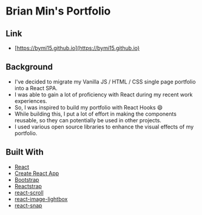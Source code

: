 # Brian Min's Portfolio

## Link

-   [https://bymi15.github.io](https://bymi15.github.io)

## Background

-   I've decided to migrate my Vanilla JS / HTML / CSS single page portfolio into a React SPA.
-   I was able to gain a lot of proficiency with React during my recent work experiences.
-   So, I was inspired to build my portfolio with React Hooks :smile:
-   While building this, I put a lot of effort in making the components reusable, so they can potentially be used in other projects.
-   I used various open source libraries to enhance the visual effects of my portfolio.

## Built With

-   [React](https://reactjs.org)
-   [Create React App](https://github.com/facebook/create-react-app)
-   [Bootstrap](https://getbootstrap.com/)
-   [Reactstrap](https://reactstrap.github.io/)
-   [react-scroll](https://github.com/fisshy/react-scroll)
-   [react-image-lightbox](https://github.com/frontend-collective/react-image-lightbox)
-   [react-snap](https://github.com/stereobooster/react-snap)
